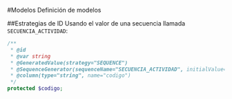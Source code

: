 #Modelos
Definición de modelos

##Estrategias de ID
Usando el valor de una secuencia llamada `SECUENCIA_ACTIVIDAD`:
```php
/**
 * @id
 * @var string
 * @GeneratedValue(strategy="SEQUENCE")
 * @SequenceGenerator(sequenceName="SECUENCIA_ACTIVIDAD", initialValue=1, allocationSize=100)
 * @column(type="string", name="codigo")
 */
protected $codigo;
```
